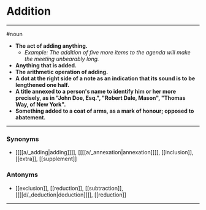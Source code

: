 # Addition
---
#noun
- **The act of adding anything.**
	- _Example: The addition of five more items to the agenda will make the meeting unbearably long._
- **Anything that is added.**
- **The arithmetic operation of adding.**
- **A dot at the right side of a note as an indication that its sound is to be lengthened one half.**
- **A title annexed to a person's name to identify him or her more precisely, as in "John Doe, Esq.", "Robert Dale, Mason", "Thomas Way, of New York".**
- **Something added to a coat of arms, as a mark of honour; opposed to abatement.**
---
### Synonyms
- [[[[a/_adding|adding]]]], [[[[a/_annexation|annexation]]]], [[inclusion]], [[extra]], [[supplement]]
### Antonyms
- [[exclusion]], [[reduction]], [[subtraction]], [[[[d/_deduction|deduction]]]], [[reduction]]
---
